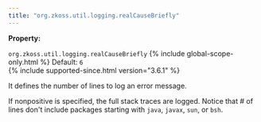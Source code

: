 ```yaml
---
title: "org.zkoss.util.logging.realCauseBriefly"
---
```


**Property:**

`org.zkoss.util.logging.realCauseBriefly`
{% include global-scope-only.html %}
Default: `6`  
{% include supported-since.html version="3.6.1" %}

It defines the number of lines to log an error message.

If nonpositive is specified, the full stack traces are logged. Notice
that \# of lines don't include packages starting with `java`, `javax`,
`sun`, or `bsh`.
